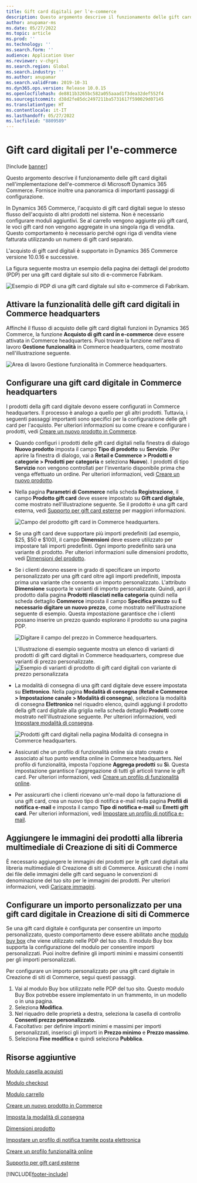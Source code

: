 ```yaml
---
title: Gift card digitali per l'e-commerce
description: Questo argomento descrive il funzionamento delle gift card digitali nell'implementazione dell'e-commerce di Microsoft Dynamics 365 Commerce. Fornisce inoltre una panoramica di importanti passaggi di configurazione.
author: anupamar-ms
ms.date: 05/27/2022
ms.topic: article
ms.prod: ''
ms.technology: ''
ms.search.form: ''
audience: Application User
ms.reviewer: v-chgri
ms.search.region: Global
ms.search.industry: ''
ms.author: anupamar
ms.search.validFrom: 2019-10-31
ms.dyn365.ops.version: Release 10.0.15
ms.openlocfilehash: de8811b3265bc582a055aaad1f3dea32def552f4
ms.sourcegitcommit: d38d2fe85dc2497211ba5731617f590029d07145
ms.translationtype: HT
ms.contentlocale: it-IT
ms.lasthandoff: 05/27/2022
ms.locfileid: "8809589"
---
```

# <a name="e-commerce-digital-gift-cards"></a>Gift card digitali per l'e-commerce

[!include [banner](includes/banner.md)]

Questo argomento descrive il funzionamento delle gift card digitali nell'implementazione dell'e-commerce di Microsoft Dynamics 365 Commerce. Fornisce inoltre una panoramica di importanti passaggi di configurazione.

In Dynamics 365 Commerce, l'acquisto di gift card digitali segue lo stesso flusso dell'acquisto di altri prodotti nel sistema. Non è necessario configurare moduli aggiuntivi. Se al carrello vengono aggiunte più gift card, le voci gift card non vengono aggregate in una singola riga di vendita. Questo comportamento è necessario perché ogni riga di vendita viene fatturata utilizzando un numero di gift card separato.

L'acquisto di gift card digitali è supportato in Dynamics 365 Commerce versione 10.0.16 e successive.

La figura seguente mostra un esempio della pagina dei dettagli del prodotto (PDP) per una gift card digitale sul sito di e-commerce Fabrikam.

![Esempio di PDP di una gift card digitale sul sito e-commerce di Fabrikam.](./media/GiftcardPDP.PNG)

## <a name="turn-on-the-digital-gift-card-feature-in-commerce-headquarters"></a>Attivare la funzionalità delle gift card digitali in Commerce headquarters

Affinché il flusso di acquisto delle gift card digitali funzioni in Dynamics 365 Commerce, la funzione **Acquisto di gift card in e-commerce** deve essere attivata in Commerce headquarters. Puoi trovare la funzione nell'area di lavoro **Gestione funzionalità** in Commerce headquarters, come mostrato nell'illustrazione seguente.

![Area di lavoro Gestione funzionalità in Commerce headquarters.](./media/Featureflag.PNG)

## <a name="configure-a-digital-gift-card-in-commerce-headquarters"></a>Configurare una gift card digitale in Commerce headquarters

I prodotti della gift card digitale devono essere configurati in Commerce headquarters. Il processo è analogo a quello per gli altri prodotti. Tuttavia, i seguenti passaggi importanti sono specifici per la configurazione delle gift card per l'acquisto. Per ulteriori informazioni su come creare e configurare i prodotti, vedi [Creare un nuovo prodotto in Commerce](create-new-product-commerce.md).

- Quando configuri i prodotti delle gift card digitali nella finestra di dialogo **Nuovo prodotto** imposta il campo **Tipo di prodotto** su **Servizio**. (Per aprire la finestra di dialogo, vai a **Retail e Commerce \> Prodotti e categorie \> Prodotti per categoria** e seleziona **Nuovo**). I prodotti di tipo **Servizio** non vengono controllati per l'inventario disponibile prima che venga effettuato un ordine. Per ulteriori informazioni, vedi [Creare un nuovo prodotto](create-new-product-commerce.md#create-a-new-product).
- Nella pagina **Parametri di Commerce** nella scheda **Registrazione**, il campo **Prodotto gift card** deve essere impostato su **Gift card digitale**, come mostrato nell'illustrazione seguente. Se il prodotto è una gift card esterna, vedi [Supporto per gift card esterne](./dev-itpro/gift-card.md) per maggiori informazioni.

    ![Campo del prodotto gift card in Commerce headquarters.](./media/PostGiftcard.png)

- Se una gift card deve supportare più importi predefiniti (ad esempio, $25, $50 e $100), il campo **Dimensioni** deve essere utilizzato per impostare tali importi predefiniti. Ogni importo predefinito sarà una variante di prodotto. Per ulteriori informazioni sulle dimensioni prodotto, vedi [Dimensioni del prodotto](../supply-chain/pim/product-dimensions.md?toc=%2fdynamics365%2fretail%2ftoc.json).
- Se i clienti devono essere in grado di specificare un importo personalizzato per una gift card oltre agli importi predefiniti, imposta prima una variante che consenta un importo personalizzato. L'attributo **Dimensione** supporta le varianti di importo personalizzate. Quindi, apri il prodotto dalla pagina **Prodotti rilasciati nella categoria** quindi nella scheda dettaglio **Commerce** imposta il campo **Specifica prezzo** su **È necessario digitare un nuovo prezzo**, come mostrato nell'illustrazione seguente di esempio. Questa impostazione garantisce che i clienti possano inserire un prezzo quando esplorano il prodotto su una pagina PDP.

    ![Digitare il campo del prezzo in Commerce headquarters.](./media/KeyInPrice.png)
    
    L'illustrazione di esempio seguente mostra un elenco di varianti di prodotti di gift card digitali in Commerce headquarters, comprese due varianti di prezzo personalizzate.
    ![Esempio di varianti di prodotto di gift card digitali con variante di prezzo personalizzata](./media/DigitalGiftCards_ProductVariantsWithCustom.png)

- La modalità di consegna di una gift card digitale deve essere impostata su **Elettronico**. Nella pagina **Modalità di consegna** (**Retail e Commerce \> Impostazione canale \> Modalità di consegna**), seleziona la modalità di consegna **Elettronico** nel riquadro elenco, quindi aggiungi il prodotto della gift card digitale alla griglia nella scheda dettaglio **Prodotti** come mostrato nell'illustrazione seguente. Per ulteriori informazioni, vedi [Impostare modalità di consegna](/dynamicsax-2012/appuser-itpro/set-up-modes-of-delivery).

    ![Prodotti gift card digitali nella pagina Modalità di consegna in Commerce headquarters.](./media/ElectronicMode.PNG)
    
- Assicurati che un profilo di funzionalità online sia stato creato e associato al tuo punto vendita online in Commerce headquarters. Nel profilo di funzionalità, imposta l'opzione **Aggrega prodotti** su **Sì**. Questa impostazione garantisce l'aggregazione di tutti gli articoli tranne le gift card. Per ulteriori informazioni, vedi [Creare un profilo di funzionalità online](online-functionality-profile.md).
- Per assicurarti che i clienti ricevano un'e-mail dopo la fatturazione di una gift card, crea un nuovo tipo di notifica e-mail nella pagina **Profili di notifica e-mail** e imposta il campo **Tipo di notifica e-mail** su **Emetti gift card**. Per ulteriori informazioni, vedi [Impostare un profilo di notifica e-mail](email-notification-profiles.md).

## <a name="add-product-images-to-the-commerce-site-builder-media-library"></a>Aggiungere le immagini dei prodotti alla libreria multimediale di Creazione di siti di Commerce

È necessario aggiungere le immagini dei prodotti per le gift card digitali alla libreria multimediale di Creazione di siti di Commerce. Assicurati che i nomi dei file delle immagini delle gift card seguano le convenzioni di denominazione del tuo sito per le immagini dei prodotti. Per ulteriori informazioni, vedi [Caricare immagini](dam-upload-images.md).

## <a name="configure-a-custom-amount-for-a-digital-gift-card-in-commerce-site-builder"></a>Configurare un importo personalizzato per una gift card digitale in Creazione di siti di Commerce

Se una gift card digitale è configurata per consentire un importo personalizzato, questo comportamento deve essere abilitato anche [modulo buy box](add-buy-box.md) che viene utilizzato nelle PDP del tuo sito. Il modulo Buy box supporta la configurazione del modulo per consentire importi personalizzati. Puoi inoltre definire gli importi minimi e massimi consentiti per gli importi personalizzati.

Per configurare un importo personalizzato per una gift card digitale in Creazione di siti di Commerce, segui questi passaggi.

1. Vai al modulo Buy box utilizzato nelle PDP del tuo sito. Questo modulo Buy Box potrebbe essere implementato in un frammento, in un modello o in una pagina.
1. Seleziona **Modifica**.
1. Nel riquadro delle proprietà a destra, seleziona la casella di controllo **Consenti prezzo personalizzato**.
1. Facoltativo: per definire importi minimi e massimi per importi personalizzati, inserisci gli importi in **Prezzo minimo** e **Prezzo massimo**.
1. Seleziona **Fine modifica** e quindi seleziona **Pubblica**.

## <a name="additional-resources"></a>Risorse aggiuntive

[Modulo casella acquisti](add-buy-box.md)

[Modulo checkout](add-checkout-module.md)

[Modulo carrello](add-cart-module.md)

[Creare un nuovo prodotto in Commerce](create-new-product-commerce.md)

[Imposta la modalità di consegna](/dynamicsax-2012/appuser-itpro/set-up-modes-of-delivery)

[Dimensioni prodotto](../supply-chain/pim/product-dimensions.md?toc=%2fdynamics365%2fretail%2ftoc.json)

[Impostare un profilo di notifica tramite posta elettronica](email-notification-profiles.md)

[Creare un profilo funzionalità online](online-functionality-profile.md)

[Supporto per gift card esterne](./dev-itpro/gift-card.md)


[!INCLUDE[footer-include](../includes/footer-banner.md)]
